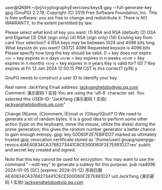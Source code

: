 user@QN8H:~/prj/cryptographyExercises/keys$ gpg --full-generate-key
gpg (GnuPG) 2.2.19; Copyright (C) 2019 Free Software Foundation, Inc.
This is free software: you are free to change and redistribute it.
There is NO WARRANTY, to the extent permitted by law.

Please select what kind of key you want:
(1) RSA and RSA (default)
(2) DSA and Elgamal
(3) DSA (sign only)
(4) RSA (sign only)
(14) Existing key from card
Your selection? 4
RSA keys may be between 1024 and 4096 bits long.
What keysize do you want? (3072) 4096
Requested keysize is 4096 bits
Please specify how long the key should be valid.
0 = key does not expire
`<n>` = key expires in n days
`<n>`w = key expires in n weeks
`<n>`m = key expires in n months
`<n>`y = key expires in n years
Key is valid for? (0) 7
Key expires at Fri 12 Jan 2024 12:50:15 PM CST
Is this correct? (y/N) y

GnuPG needs to construct a user ID to identify your key.

Real name: JackYang
Email address: jackyanghelobo@vip.qq.com
Comment: 演示密码 1 实验
You are using the 'utf-8' character set.
You selected this USER-ID:
"JackYang (演示密码 1 实验) <jackyanghelobo@vip.qq.com>"

Change (N)ame, (C)omment, (E)mail or (O)kay/(Q)uit? O
We need to generate a lot of random bytes. It is a good idea to perform
some other action (type on the keyboard, move the mouse, utilize the
disks) during the prime generation; this gives the random number
generator a better chance to gain enough entropy.
gpg: key 00D60F2E7E881D27 marked as ultimately trusted
gpg: revocation certificate stored as '/home/user/.gnupg/openpgp-revocs.d/AE40834CA3768273441C8CE500D60F2E7E881D27.rev'
public and secret key created and signed.

Note that this key cannot be used for encryption. You may want to use
the command "--edit-key" to generate a subkey for this purpose.
pub rsa4096 2024-01-05 [SC] [expires: 2024-01-12] 吊销日期AE40834CA3768273441C8CE500D60F2E7E881D27
uid JackYang (演示密码 1 实验) <jackyanghelobo@vip.qq.com>
